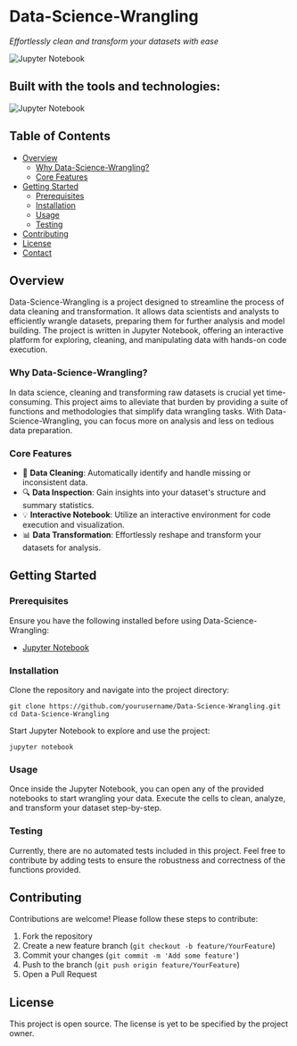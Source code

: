 
# Data-Science-Wrangling
*Effortlessly clean and transform your datasets with ease*

![Jupyter Notebook](https://img.shields.io/badge/Jupyter%20Notebook-F37626?style=for-the-badge&logo=jupyter)

## Built with the tools and technologies:
![Jupyter Notebook](https://img.shields.io/badge/Jupyter%20Notebook-F37626?style=for-the-badge&logo=jupyter)

## Table of Contents
- [Overview](#overview)
  - [Why Data-Science-Wrangling?](#why-data-science-wrangling)
  - [Core Features](#core-features)
- [Getting Started](#getting-started)
  - [Prerequisites](#prerequisites)
  - [Installation](#installation)
  - [Usage](#usage)
  - [Testing](#testing)
- [Contributing](#contributing)
- [License](#license)
- [Contact](#contact)

## Overview
Data-Science-Wrangling is a project designed to streamline the process of data cleaning and transformation. It allows data scientists and analysts to efficiently wrangle datasets, preparing them for further analysis and model building. The project is written in Jupyter Notebook, offering an interactive platform for exploring, cleaning, and manipulating data with hands-on code execution.

### Why Data-Science-Wrangling?
In data science, cleaning and transforming raw datasets is crucial yet time-consuming. This project aims to alleviate that burden by providing a suite of functions and methodologies that simplify data wrangling tasks. With Data-Science-Wrangling, you can focus more on analysis and less on tedious data preparation.

### Core Features
- 🔄 **Data Cleaning**: Automatically identify and handle missing or inconsistent data.
- 🔍 **Data Inspection**: Gain insights into your dataset's structure and summary statistics.
- 💡 **Interactive Notebook**: Utilize an interactive environment for code execution and visualization.
- 📊 **Data Transformation**: Effortlessly reshape and transform your datasets for analysis.

## Getting Started

### Prerequisites
Ensure you have the following installed before using Data-Science-Wrangling:
- [Jupyter Notebook](https://jupyter.org/install)

### Installation
Clone the repository and navigate into the project directory:
```shell
git clone https://github.com/yourusername/Data-Science-Wrangling.git
cd Data-Science-Wrangling
```

Start Jupyter Notebook to explore and use the project:
```shell
jupyter notebook
```

### Usage
Once inside the Jupyter Notebook, you can open any of the provided notebooks to start wrangling your data. Execute the cells to clean, analyze, and transform your dataset step-by-step.

### Testing
Currently, there are no automated tests included in this project. Feel free to contribute by adding tests to ensure the robustness and correctness of the functions provided.

## Contributing
Contributions are welcome! Please follow these steps to contribute:
1. Fork the repository
2. Create a new feature branch (`git checkout -b feature/YourFeature`)
3. Commit your changes (`git commit -m 'Add some feature'`)
4. Push to the branch (`git push origin feature/YourFeature`)
5. Open a Pull Request

## License
This project is open source. The license is yet to be specified by the project owner.
